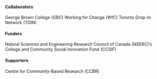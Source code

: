 #### Collaborators

George Brown College (GBC)
Working for Change (WfC) 
Toronto Drop-In Network (TDIN) 

#### Funders

Natural Sciences and Engineering Research Council of Canada (NSERC)’s College and Community Social Innovation Fund (CCSIF) 

#### Supporters

Centre for Community-Based Research (CCBR)